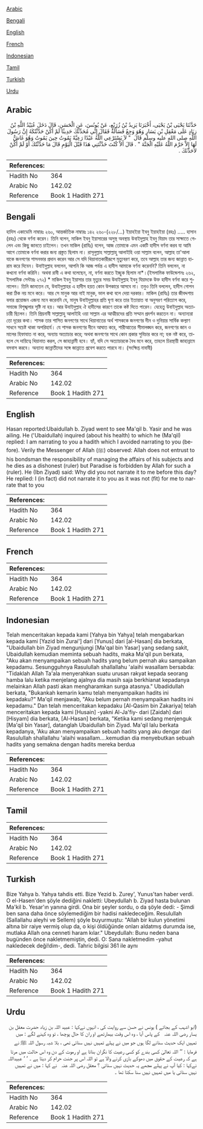 [Arabic](#arabic)

[Bengali](#bengali)

[English](#english)

[French](#french)

[Indonesian](#indonesian)

[Tamil](#tamil)

[Turkish](#turkish)

[Urdu](#urdu)

## Arabic


<div dir="rtl" lang="ar" style={{fontSize:'larger',backgroundColor:'#f8f9fa',padding:20}}>
حَدَّثَنَا يَحْيَى بْنُ يَحْيَى، أَخْبَرَنَا يَزِيدُ بْنُ زُرَيْعٍ، عَنْ يُونُسَ، عَنِ الْحَسَنِ، قَالَ دَخَلَ عُبَيْدُ اللَّهِ بْنُ زِيَادٍ عَلَى مَعْقِلِ بْنِ يَسَارٍ وَهُوَ وَجِعٌ فَسَأَلَهُ فَقَالَ إِنِّي مُحَدِّثُكَ حَدِيثًا لَمْ أَكُنْ حَدَّثْتُكَهُ إِنَّ رَسُولَ اللَّهِ صلى الله عليه وسلم قَالَ ‏ "‏ لاَ يَسْتَرْعِي اللَّهُ عَبْدًا رَعِيَّةً يَمُوتُ حِينَ يَمُوتُ وَهُوَ غَاشٌّ لَهَا إِلاَّ حَرَّمَ اللَّهُ عَلَيْهِ الْجَنَّةَ ‏"‏ ‏.‏ قَالَ أَلاَّ كُنْتَ حَدَّثْتَنِي هَذَا قَبْلَ الْيَوْمِ قَالَ مَا حَدَّثْتُكَ أَوْ لَمْ أَكُنْ لأُحَدِّثَكَ ‏.‏
</div>
<div style={{backgroundColor:'#f8f9fa',padding:20, marginBottom: 10}}><table> <thead> <tr> <th>References:</th> <th></th> </tr> </thead> <tbody><tr><td>Hadith No</td><td>364</td></tr><tr><td>Arabic No</td><td>142.02</td></tr><tr><td>Reference</td><td>Book 1 Hadith 271</td></tr></tbody></table></div>

## Bengali


<div dir="ltr" lang="bn" style={{fontSize:'larger',backgroundColor:'#f8f9fa',padding:20}}>
হাদিস একাডেমি নাম্বারঃ ২৬০, আন্তর্জাতিক নাম্বারঃ ১৪২ ২৬০-(২২৮/...) ইয়াহইয়া ইবনু ইয়াহইয়া (রহঃ) ..... হাসান (রহঃ) থেকে বর্ণনা করেন। তিনি বলেন, মাকিল ইবনু ইয়াসারের অসুস্থ অবস্থায় উবাইদুল্লাহ ইবনু যিয়াদ তার সাক্ষাতে গেলেন এবং কিছু জানতে চাইলেন। তখন মাকিল (রাযিঃ) বলেন, আজ তোমাকে এমন একটি হাদীস বর্ণনা করব যা আমি আগে তোমাকে বর্ণনা করার জন্য প্রস্তুত ছিলাম না। রাসূলুল্লাহ সাল্লাল্লাহু আলাইহি ওয়া সাল্লাম বলেন, আল্লাহ তা'আলা যাকে জনগণের শাসনভার প্রদান করেন আর সে যদি খিয়ানাতকারীরূপে মৃত্যুবরণ করে, তবে আল্লাহ তার জন্য জান্নাত হারাম করে দিবেন। উবাইদুল্লাহ বললেন, আপনি কি আজ পর্যন্ত এ হাদীস আমাকে বর্ণনা করেননি? তিনি বললেন, না কখনো বর্ণনা করিনি। অথবা রাবী এ কথা বলেছেন, না, বর্ণনা করতে ইচ্ছুক ছিলাম না*।(ইসলামিক ফাউন্ডেশনঃ ২৬২, ইসলামিক সেন্টারঃ ২৭২) * মাকিল ইবনু ইয়াসার তার মৃত্যুর সময় উবাইদুল্লাহ ইবনু যিয়াদকে উক্ত হাদীস বর্ণনা করে শুনালেন। তিনি জানতেন যে, উবাইদুল্লাহর এ হাদীস হয়ত কোন উপকারে আসবে না। তবুও তিনি বললেন, হাদীস গোপন করা ঠিক নয় মনে করে। আর সে মানুক আর নাই মানুক, ভাল কথা বলে দেয়া দরকার। মাকিল (রাযিঃ) তার জীবদ্দশায় বলার প্রয়োজন এজন্য মনে করেননি যে, মানুষ উবাইদুল্লাহর প্রতি ঘৃণা করে তার ইতায়াত বা অনুসরণ পরিত্যাগ করে, সমাজে বিশৃঙ্খলার সৃষ্টি না হয়। আর উবাইদুল্লাহ ঐ হাদীসের কারণে তাকে কষ্ট দিতে পারেন। যেহেতু উবাইদুল্লাহ অত্যাচারী ছিলেন। তিনি প্রিয়নাবী সাল্লাল্লাহু আলাইহি ওয়া সাল্লাম এর আত্মীয়দের প্রতি সম্মান প্রদর্শন করতেন না। অন্যান্যরা তো দূরের কথা। শাসক তার শাসিত জনগণের সাথে খিয়ানাতের অর্থ শাসককে জনগণের দীন ও দুনিয়ার সার্বিক কল্যাণ সাধনে সচেষ্ট থাকা অপরিহার্য। যে শাসক জনগণের দীনে আঘাত করে, শারীআতের সীমালঙ্ঘন করে, জনগণের জান ও মালের হিফাযাত না করে, অন্যায় অত্যাচার করে; অথবা জনগণের সাথে কোন প্রকার সুবিচার করে না; হক নষ্ট করে, তাহলে সে দায়িত্বে খিয়ানাত করল, সে জাহান্নামী হবে। হ্যাঁ, যদি সে অত্যাচারকে বৈধ মনে করে, তাহলে চিরস্থায়ী জাহান্নামে বসবাস করবে। অন্যান্য জান্নাতীদের সঙ্গে জান্নাতে প্রবেশ করতে পারবে না। (সংক্ষিপ্ত নাবাবী)
</div>
<div style={{backgroundColor:'#f8f9fa',padding:20, marginBottom: 10}}><table> <thead> <tr> <th>References:</th> <th></th> </tr> </thead> <tbody><tr><td>Hadith No</td><td>364</td></tr><tr><td>Arabic No</td><td>142.02</td></tr><tr><td>Reference</td><td>Book 1 Hadith 271</td></tr></tbody></table></div>

## English


<div dir="ltr" lang="en" style={{fontSize:'larger',backgroundColor:'#f8f9fa',padding:20}}>
Hasan reported:Ubaidullah b. Ziyad went to see Ma'qil b. Yasir and he was ailing. He ('Ubaidullah) inquired (about his health) to which he (Ma'qil) replied: I am narrating to you a hadith which I avoided narrating to you (before). Verily the Messenger of Allah (ﷺ) observed: Allah does not entrust to his bondsman the responsibility of managing the affairs of his subjects and he dies as a dishonest (ruler) but Paradise is forbidden by Allah for such a (ruler). He (Ibn Ziyad) said: Why did you not narrate it to me before this day? He replied: I (in fact) did not narrate it to you as it was not (fit) for me to narrate that to you
</div>
<div style={{backgroundColor:'#f8f9fa',padding:20, marginBottom: 10}}><table> <thead> <tr> <th>References:</th> <th></th> </tr> </thead> <tbody><tr><td>Hadith No</td><td>364</td></tr><tr><td>Arabic No</td><td>142.02</td></tr><tr><td>Reference</td><td>Book 1 Hadith 271</td></tr></tbody></table></div>

## French


<div dir="ltr" lang="fr" style={{fontSize:'larger',backgroundColor:'#f8f9fa',padding:20}}>

</div>
<div style={{backgroundColor:'#f8f9fa',padding:20, marginBottom: 10}}><table> <thead> <tr> <th>References:</th> <th></th> </tr> </thead> <tbody><tr><td>Hadith No</td><td>364</td></tr><tr><td>Arabic No</td><td>142.02</td></tr><tr><td>Reference</td><td>Book 1 Hadith 271</td></tr></tbody></table></div>

## Indonesian


<div dir="ltr" lang="id" style={{fontSize:'larger',backgroundColor:'#f8f9fa',padding:20}}>
Telah menceritakan kepada kami [Yahya bin Yahya] telah mengabarkan kepada kami [Yazid bin Zurai'] dari [Yunus] dari [al-Hasan] dia berkata, "Ubaidullah bin Ziyad mengunjungi [Ma'qal bin Yasar] yang sedang sakit, Ubaidullah kemudian meminta sebuah hadits, maka Ma'qil pun berkata, "Aku akan menyampaikan sebuah hadits yang belum pernah aku sampaikan kepadamu. Sesungguhnya Rasulullah shallallahu 'alaihi wasallam bersabda: "Tidaklah Allah Ta'ala menyerahkan suatu urusan rakyat kepada seorang hamba lalu ketika menjelang ajalnya dia masih saja berkhianat kepadanya melainkan Allah pasti akan mengharamkan surga atasnya." Ubadidullah berkata, "Bukankah kemarin kamu telah menyampaikan hadits ini kepadaku?" Ma'qil menjawab, "Aku belum pernah menyampaikan hadits ini kepadamu." Dan telah menceritakan kepadaku [Al-Qasim bin Zakariya] telah menceritakan kepada kami [Husain] -yakni Al-Ja'fiy- dari [Zaidah] dari [Hisyam] dia berkata, [Al-Hasan] berkata, "Ketika kami sedang menjenguk [Ma'qil bin Yasar], datanglah Ubaidullah bin Ziyad. Ma'qil lalu berkata kepadanya, 'Aku akan menyampaikan sebuah hadits yang aku dengar dari Rasulullah shallallahu 'alaihi wasallam….kemudian dia menyebutkan sebuah hadits yang semakna dengan hadits mereka berdua
</div>
<div style={{backgroundColor:'#f8f9fa',padding:20, marginBottom: 10}}><table> <thead> <tr> <th>References:</th> <th></th> </tr> </thead> <tbody><tr><td>Hadith No</td><td>364</td></tr><tr><td>Arabic No</td><td>142.02</td></tr><tr><td>Reference</td><td>Book 1 Hadith 271</td></tr></tbody></table></div>

## Tamil


<div dir="ltr" lang="ta" style={{fontSize:'larger',backgroundColor:'#f8f9fa',padding:20}}>

</div>
<div style={{backgroundColor:'#f8f9fa',padding:20, marginBottom: 10}}><table> <thead> <tr> <th>References:</th> <th></th> </tr> </thead> <tbody><tr><td>Hadith No</td><td>364</td></tr><tr><td>Arabic No</td><td>142.02</td></tr><tr><td>Reference</td><td>Book 1 Hadith 271</td></tr></tbody></table></div>

## Turkish


<div dir="ltr" lang="tr" style={{fontSize:'larger',backgroundColor:'#f8f9fa',padding:20}}>
Bize Yahya b. Yahya tahdis etti. Bize Yezid b. Zurey', Yunus'tan haber verdi. O el-Hasen'den şöyle dediğini nakletti: Ubeydullah b. Ziyad hasta bulunan Ma'kil b. Yesar'ın yanına girdi. Ona bir şeyler sordu, o da şöyle dedi: - Şimdi ben sana daha önce söylemediğim bir hadisi nakledeceğim. Resulullah (Sallallahu aleyhi ve Sellem) şöyle buyurmuştu: "Allah bir kulun yönetimi altına bir raiye vermiş olup da, o kişi öldüğünde onları aldatmış durumda ise, mutlaka Allah ona cenneti haram kılar." Ubeydullah: Bunu neden bana bugünden önce nakletmemiştin, dedi. O: Sana nakletmedim -yahut nakledecek deği!dim-, dedi. Tahric bilgisi 361 ile aynı
</div>
<div style={{backgroundColor:'#f8f9fa',padding:20, marginBottom: 10}}><table> <thead> <tr> <th>References:</th> <th></th> </tr> </thead> <tbody><tr><td>Hadith No</td><td>364</td></tr><tr><td>Arabic No</td><td>142.02</td></tr><tr><td>Reference</td><td>Book 1 Hadith 271</td></tr></tbody></table></div>

## Urdu


<div dir="rtl" lang="ur" style={{fontSize:'larger',backgroundColor:'#f8f9fa',padding:20}}>
(ابو اشہب کے بجائے ) یونس نے حسن سے روایت کی ، انہوں نےکہا : عبید اللہ بن زیاد حضرت معقل بن یسار ‌رضی ‌اللہ ‌عنہ ‌ ‌ کے پاس آیا ، وہ اس وقت بیمارتھے او ران کا حال پوچھا ، تو وہ کہنے لگے : میں تمہیں ایک حدیث سنانے لگا ہوں جو میں نے پہلے تمہیں نہیں سنائی تھی ، بلا شبہ رسول اللہ ﷺ نے فرمایا : ’’ اللہ تعالیٰ کسی بندے کو کسی رعیت کا نگران بناتا ہے او رموت کے دن وہ اس حالت میں مرتا ہے کہ رعیت کے حقوق میں دھوکے بازی کرنے والا ہے تو اللہ اس پر جنت حرام کر دیتا ہے ۔ ‘ ‘ عبیداللہ نےکہا : کیا آپ نے پہلے مجھے یہ حدیث نہیں سنائی ؟ معقل ‌رضی ‌اللہ ‌عنہ ‌ ‌ نے کہا : میں نے تمہیں نہیں سنائی یا میں تمہیں نہیں سنا سکتا تھا ۔
</div>
<div style={{backgroundColor:'#f8f9fa',padding:20, marginBottom: 10}}><table> <thead> <tr> <th>References:</th> <th></th> </tr> </thead> <tbody><tr><td>Hadith No</td><td>364</td></tr><tr><td>Arabic No</td><td>142.02</td></tr><tr><td>Reference</td><td>Book 1 Hadith 271</td></tr></tbody></table></div>